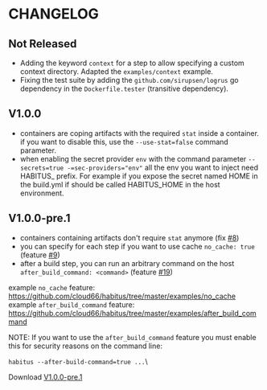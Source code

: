 # CHANGELOG

## Not Released

- Adding the keyword `context` for a step to allow specifying a custom
context directory. Adapted the `examples/context` example.
- Fixing the test suite by adding the `github.com/sirupsen/logrus`
go dependency in the `Dockerfile.tester` (transitive dependency).

## V1.0.0

- containers are coping artifacts with the required `stat` inside a container.  if you want to disable this, use the `--use-stat=false` command parameter.
- when enabling the secret provider `env` with the command parameter `--secrets=true -=sec-providers="env"` all the env you want to inject need HABITUS_ prefix. For example if you expose the secret named HOME in the build.yml if should be called HABITUS_HOME in the host environment.

## V1.0.0-pre.1

- containers containing artifacts don't require `stat` anymore (fix [#8](https://github.com/cloud66/habitus/issues/8))
- you can specify for each step if you want to use cache `no_cache: true` (feature [#9](https://github.com/cloud66/habitus/issues/9))
- after a build step, you can run an arbitrary command on the host  `after_build_command: <command>` (feature [#19](https://github.com/cloud66/habitus/issues/19))

example `no_cache` feature: https://github.com/cloud66/habitus/tree/master/examples/no_cache
example `after_build_command` feature: https://github.com/cloud66/habitus/tree/master/examples/after_build_command

NOTE: If you want to use the `after_build_command` feature you must enable this for security reasons on the command line:

`habitus --after-build-command=true ...`\

Download [V1.0.0-pre.1](https://github.com/cloud66/habitus/releases/tag/1.0.0-pre.1)
